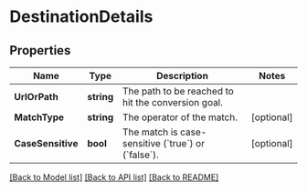 # DestinationDetails

## Properties

Name | Type | Description | Notes
------------ | ------------- | ------------- | -------------
**UrlOrPath** | **string** | The path to be reached to hit the conversion goal. | 
**MatchType** | **string** | The operator of the match. | [optional] 
**CaseSensitive** | **bool** | The match is case-sensitive (&#x60;true&#x60;) or (&#x60;false&#x60;). | [optional] 

[[Back to Model list]](../README.md#documentation-for-models) [[Back to API list]](../README.md#documentation-for-api-endpoints) [[Back to README]](../README.md)


